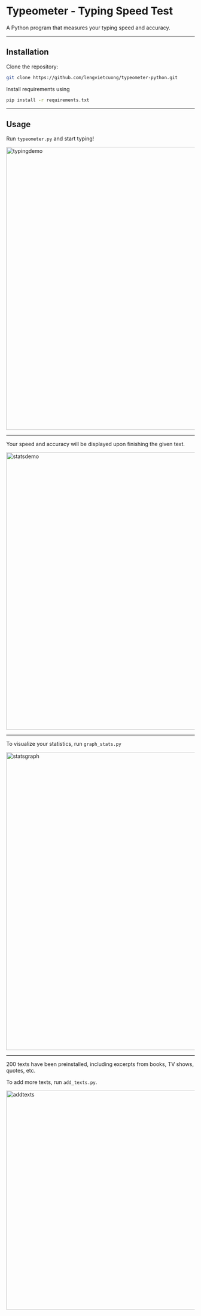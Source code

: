 # Typeometer - Typing Speed Test
A Python program that measures your typing speed and accuracy.

---

## Installation
Clone the repository:
```bash
git clone https://github.com/lengvietcuong/typeometer-python.git
```
Install requirements using
```bash
pip install -r requirements.txt
```
---

## Usage
Run `typeometer.py` and start typing!

<img width="755" alt="typingdemo" src="https://github.com/lengvietcuong/Typeometer/assets/111562456/c8172e41-5165-4ecf-b643-1aec01de4ba2">

---

Your speed and accuracy will be displayed upon finishing the given text.

<img width="740" alt="statsdemo" src="https://github.com/lengvietcuong/Typeometer/assets/111562456/0ebb3fd3-2650-4051-b50b-61d8493ca995">

---

To visualize your statistics, run `graph_stats.py`

<img width="795" alt="statsgraph" src="https://github.com/lengvietcuong/Typeometer/assets/111562456/57903cae-98de-4639-bd41-3255fb072271">

---

200 texts have been preinstalled, including excerpts from books, TV shows, quotes, etc.

To add more texts, run `add_texts.py`.

<img width="585" alt="addtexts" src="https://github.com/lengvietcuong/Typeometer/assets/111562456/6977df52-1ab7-4c2b-90d3-abe7a03663f1">
